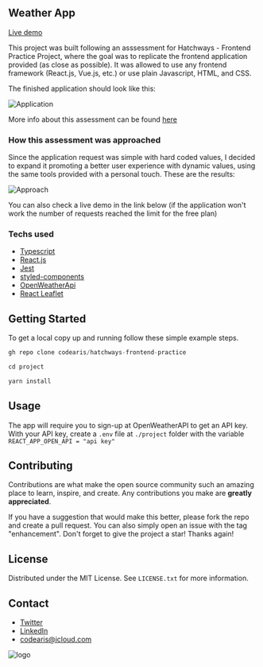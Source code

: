## Weather App

[Live demo](https://codearis-hatchways-assessment.vercel.app)

This project was built following an asssessment for Hatchways - Frontend Practice Project, where the goal was to replicate the frontend application provided (as close as
possible). It was allowed to use any frontend framework (React.js, Vue.js, etc.) or use
plain Javascript, HTML, and CSS.

The finished application should look like this:

![Application](https://hatchways.notion.site/image/https%3A%2F%2Fs3-us-west-2.amazonaws.com%2Fsecure.notion-static.com%2Ff9224e62-3e6f-4a2a-9904-665a81e42c8e%2FScreenshot_from_2021-08-17_16-18-35.png?table=block&id=0aa4a239-668e-4ba2-b2ae-cfdba1014a0c&spaceId=6bb19204-9262-4b1f-9a9e-d450329fd633&width=2000&userId=&cache=v2)

More info about this assessment can be found [here](https://hatchways.notion.site/hatchways/Front-End-Practice-Assessment-0a0723b34cae4e41912ff6bf5b7c2b77)

### How this assessment was approached

Since the application request was simple with hard coded values, I decided to expand it promoting a better user experience with dynamic values, using the same tools provided with a personal touch. These are the results:

![Approach](https://github.com/codearis/weather-app/main/images/app.png)

You can also check a live demo in the link below (if the application won't work the number of requests reached the limit for the free plan)

### Techs used

- [Typescript](https://www.typescriptlang.org/)
- [React.js](https://reactjs.org/)
- [Jest](https://jestjs.io/)
- [styled-components](https://styled-components.com/)
- [OpenWeatherApi](https://openweathermap.org/api)
- [React Leaflet](https://react-leaflet.js.org/)

## Getting Started

To get a local copy up and running follow these simple example steps.

```js
gh repo clone codearis/hatchways-frontend-practice
```

```js
cd project
```

```js
yarn install
```

## Usage

The app will require you to sign-up at OpenWeatherAPI to get an API key.
With your API key, create a `.env` file at `./project` folder with the variable `REACT_APP_OPEN_API = "api key"`

## Contributing

Contributions are what make the open source community such an amazing place to learn, inspire, and create. Any contributions you make are **greatly appreciated**.

If you have a suggestion that would make this better, please fork the repo and create a pull request. You can also simply open an issue with the tag "enhancement".
Don't forget to give the project a star! Thanks again!

## License

Distributed under the MIT License. See `LICENSE.txt` for more information.

## Contact

- [Twitter](https://twitter.com/codearis)
- [LinkedIn](https://www.linkedin.com/in/ariel-christmann/)
- codearis@icloud.com

![logo](https://github.com/codearis/codearis/main/codearis-lg.svg#gh-light-mode-only)

